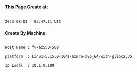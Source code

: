 
   
#### This Page Create at:

```bash

2023-08-01 - 03:47:11 UTC

```

#### Create By Machine:

```bash

Host Name : fv-az550-508

platform  : Linux-5.15.0-1041-azure-x86_64-with-glibc2.35

Ip Local  : 10.1.0.109

```

